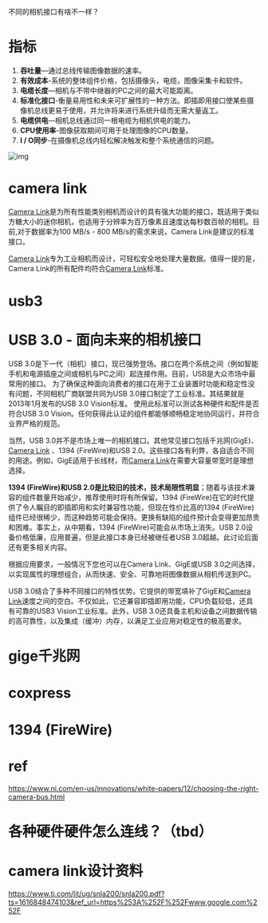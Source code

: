 不同的相机接口有啥不一样？

# 指标

1. **吞吐量**—通过总线传输图像数据的速率。
2. **有效成本**-系统的整体组件价格，包括摄像头，电缆，图像采集卡和软件。
3. **电缆长度**—相机与不带中继器的PC之间的最大可能距离。
4. **标准化接口**-衡量易用性和未来可扩展性的一种方法。即插即用接口使某些摄像机总线更易于使用，并允许将来进行系统升级而无需大量返工。
5. **电缆供电**—相机总线通过同一根电缆为相机供电的能力。
6. **CPU使用率**-图像获取期间可用于处理图像的CPU数量。
7. **I / O同步**-在摄像机总线内轻松解决触发和整个系统通信的问题。

![img](https://ni.scene7.com/is/image/ni/image4584948116563108022?scl=1)

# camera link

[Camera Link](https://www.baslerweb.com/cn/service/glossary/?glossaritem=cameralink)是为所有性能类别相机而设计的具有强大功能的接口，既适用于类似方糖大小的迷你相机，也适用于分辨率为百万像素且速度达每秒数百帧的相机。目前,对于数据率为100 MB/s - 800 MB/s的需求来说，Camera Link是建议的标准接口。

[Camera Link](https://www.baslerweb.com/cn/service/glossary/?glossaritem=cameralink)专为工业相机而设计，可轻松安全地处理大量数据。值得一提的是，Camera Link的所有配件均符合[Camera Link](https://www.baslerweb.com/cn/service/glossary/?glossaritem=cameralink)标准。

# usb3

# USB 3.0 - 面向未来的相机接口

USB 3.0是下一代（相机）接口，现已强势登场。接口在两个系统之间（例如智能手机和电源插座之间或相机与PC之间）起连接作用。目前，USB是大众市场中最常用的接口。
为了确保这种面向消费者的接口在用于工业装置时功能和稳定性没有问题，不同相机厂商联盟共同为USB 3.0接口制定了工业标准。其结果就是2013年1月发布的USB 3.0 Vision标准。
使用此标准可以测试各种硬件和配件是否符合USB 3.0 Vision。任何获得此认证的组件都能够顺畅稳定地协同运行，并符合业界严格的规范。

当然，USB 3.0并不是市场上唯一的相机接口。其他常见接口包括千兆网(GigE)、[Camera Link](https://www.baslerweb.com/cn/vision-campus/interfaces-and-standards/camera-link/) 、1394 (FireWire)和USB 2.0。这些接口各有利弊，各自适合不同的用途。例如，GigE适用于长线材，而[Camera Link](https://www.baslerweb.com/cn/service/glossary/?glossaritem=cameralink)在需要大容量带宽时是理想选择。

**1394 (FireWire)和USB 2.0是比较旧的技术，技术局限性明显**；随着与该技术兼容的组件数量开始减少，推荐使用时将有所保留。1394 (FireWire)在它的时代提供了令人瞩目的即插即用和实时兼容性功能，但现在性价比高的1394 (FireWire)组件已经很稀少，而这种趋势可能会保持。更换有缺陷的组件预计会变得更加昂贵和困难。事实上，从中期看，1394 (FireWire)可能会从市场上消失。USB 2.0设备价格低廉，应用普遍，但是此接口本身已经被继任者USB 3.0超越。此讨论后面还有更多相关内容。

根据应用要求，一般情况下您也可以在Camera Link、GigE或USB 3.0之间选择，以实现属性的理想组合，从而快速、安全、可靠地将图像数据从相机传送到PC。

USB 3.0结合了多种不同接口的特性优势。它提供的带宽填补了GigE和[Camera Link](https://www.baslerweb.com/cn/service/glossary/?glossaritem=cameralink)速度之间的空白。不仅如此，它还兼容即插即用功能，CPU负载较低，还具有可靠的USB3 Vision工业标准。此外，USB 3.0还具备主机和设备之间数据传输的高可靠性，以及集成（缓冲）内存，以满足工业应用对稳定性的极高要求。

# gige千兆网

# coxpress

# 1394 (FireWire)



# ref

https://www.ni.com/en-us/innovations/white-papers/12/choosing-the-right-camera-bus.html



# 各种硬件硬件怎么连线？（tbd）

# camera link设计资料

https://www.ti.com/lit/ug/snla200/snla200.pdf?ts=1616848474103&ref_url=https%253A%252F%252Fwww.google.com%252F